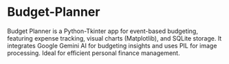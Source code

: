 # Budget-Planner
Budget Planner is a Python-Tkinter app for event-based budgeting, featuring expense tracking, visual charts (Matplotlib), and SQLite storage. It integrates Google Gemini AI for budgeting insights and uses PIL for image processing. Ideal for efficient personal finance management.
